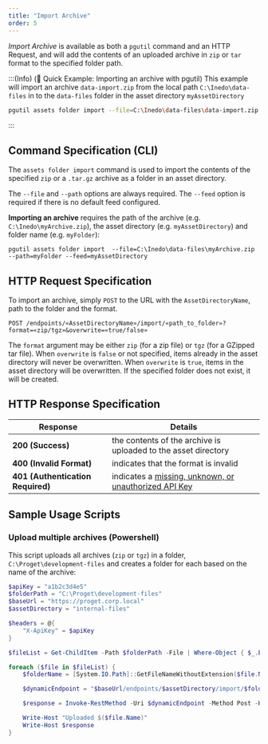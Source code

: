 ```yaml
---
title: "Import Archive"
order: 5
---
```


*Import Archive* is available as both a `pgutil` command and an HTTP Request, and will add the contents of an uploaded archive in `zip` or `tar` format to the specified folder path. 

:::(Info) (🚀 Quick Example: Importing an archive with pgutil)
This example will import an archive `data-import.zip` from the local path `C:\Inedo\data-files` in to the `data-files` folder in the asset directory `myAssetDirectory`

```bash
pgutil assets folder import --file=C:\Inedo\data-files\data-import.zip --path=data-files --feed=myAssetDirectory
```
:::

## Command Specification (CLI)
The `assets folder import` command is used to import the contents of the specified `zip` or a `.tar.gz` archive as a folder in an asset directory. 

The `--file` and `--path` options are always required. The `--feed` option is required if there is no default feed configured.

**Importing an archive** requires the path of the archive (e.g. `C:\Inedo\myArchive.zip`), the asset directory (e.g. `myAssetDirectory`) and folder name (e.g. `myFolder`):

```plaintext
pgutil assets folder import  --file=C:\Inedo\data-files\myArchive.zip --path=myFolder --feed=myAssetDirectory
```

## HTTP Request Specification
To import an archive, simply `POST` to the URL with the `AssetDirectoryName`, path to the folder and the format.

```plaintext
POST /endpoints/«AssetDirectoryName»/import/«path_to_folder»?format=«zip/tgz»&overwrite=«true/false»
```

The `format` argument may be either `zip` (for a zip file) or `tgz` (for a GZipped tar file). When `overwrite` is `false` or not specified, items already in the asset directory will never be overwritten. When `overwrite` is `true`, items in the asset directory will be overwritten. If the specified folder does not exist, it will be created. 

## HTTP Response Specification

| Response | Details |
| --- | --- |
| **200 (Success)** | the contents of the archive is uploaded to the asset directory |
| **400 (Invalid Format)** | indicates that the format is invalid |
| **401 (Authentication Required)** | indicates a [missing, unknown, or unauthorized API Key](/docs/proget/reference-api/proget-api-assets#authentication) |

## Sample Usage Scripts

### Upload multiple archives (Powershell)
This script uploads all archives (`zip` or `tgz`) in a folder, `C:\Proget\development-files` and creates a folder for each based on the name of the archive:

```powershell
$apiKey = "a1b2c3d4e5"
$folderPath = "C:\Proget\development-files"
$baseUrl = "https://proget.corp.local"
$assetDirectory = "internal-files"

$headers = @{
    "X-ApiKey" = $apiKey
}

$fileList = Get-ChildItem -Path $folderPath -File | Where-Object { $_.Extension -eq ".zip" -or $_.Extension -eq ".tgz" }

foreach ($file in $fileList) {
    $folderName = [System.IO.Path]::GetFileNameWithoutExtension($file.Name)

    $dynamicEndpoint = "$baseUrl/endpoints/$assetDirectory/import/$folderName"

    $response = Invoke-RestMethod -Uri $dynamicEndpoint -Method Post -Headers $headers -InFile $file.FullName -ContentType "application/octet-stream"

    Write-Host "Uploaded $($file.Name)"
    Write-Host $response
}
```